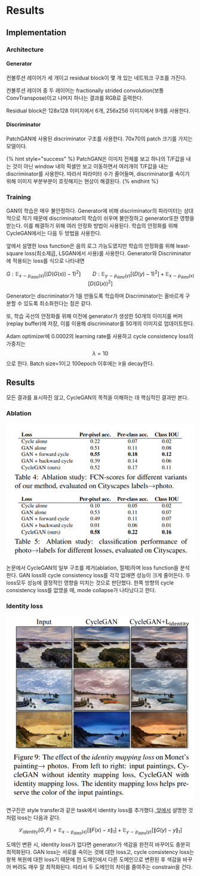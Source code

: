 # Results

## Implementation

### Architecture

#### Generator

컨볼루션 레이어가 세 개이고 residual block이 몇 개 있는 네트워크 구조를 가진다.

컨볼루션 레이어 중 두 레이어는 fractionally strided convolution\(보통 ConvTranspose\)이고 나머지 하나는 결과를 RGB로 출력한다.

Residual block은 128x128 이미지에서 6개, 256x256 이미지에서 9개를 사용한다.

#### Discriminator

PatchGAN에 사용된 discriminator 구조를 사용한다. 70x70의 patch 크기를 가지는 모델이다.

{% hint style="success" %}
PatchGAN은 이미지 전체를 보고 하나의 T/F값을 내는 것이 아닌 window 내의 픽셀만 보고 이동하면서 여러개의 T/F값을 내는 discriminator를 사용한다. 따라서 파라미터 수가 줄어들며, discriminator를 속이기 위해 이미지 부분부분이 흐릿해지는 현상이 해결된다.
{% endhint %}

### Training

GAN의 학습은 매우 불안정하다. Generator에 비해 discriminator의 파라미터는 상대적으로 적기 때문에 discriminator의 학습이 쉬우며 불안정하고 generator또한 영향을 받는다. 이를 해결하기 위해 여러 안정화 방법이 사용된다. 학습의 안정화를 위해 CycleGAN에서는 다음 두 방법을 사용한다.

앞에서 설명한 loss function은 음의 로그 가능도였지만 학습의 안정화를 위해 least-square loss\(최소제곱, LSGAN에서 사용\)를 사용한다. Generator와 Discriminator에 적용되는 loss를 식으로 나타내면

$$
G: \mathbb E_{x\sim p_{data}(x)}[(D(G(x))-1)^2] \qquad D:\mathbb E_{y\sim p_{data}(y)}[(D(y)-1)^2]+ \mathbb E_{x\sim p_{data}(x)}[D(G(x))^2]
$$

Generator는 discriminator가 1을 만들도록 학습하며 Discriminator는 올바르게 구분할 수 있도록 최소화한다는 점은 같다.

또, 학습 곡선의 안정화를 위해 이전에 generator가 생성한 50개의 이미지를 버퍼\(replay buffer\)에 저장, 이를 이용해 discriminator를 50개의 이미지로 업데이트한다. 

Adam optimizer에 0.0002의 learning rate를 사용하고 cycle consistency loss의 가중치는 $$\lambda = 10$$으로 한다. Batch size=1이고 100epoch 이후에는 lr을 decay한다.

## Results

모든 결과를 표시하진 않고, CycleGAN의 목적을 이해하는 데 핵심적인 결과만 본다.

### Ablation

![](../.gitbook/assets/image%20%2826%29.png)

논문에서 CycleGAN의 일부 구조를 제거\(ablation, 절제\)하며 loss function을 분석한다. GAN loss와 cycle consistency loss를 각각 없애면 성능이 크게 줄어든다. 두 loss모두 성능에 결정적인 영향을 미치는 것으로 판단했다. 한쪽 방향의 cycle consistency loss를 없앴을 때, mode collapse가 나타났다고 한다. 

### Identity loss

![](../.gitbook/assets/image%20%2825%29.png)

연구진은 style transfer과 같은 task에서 identity loss를 추가했다.[ 앞에서](formulation.md#additional-loss-identity-loss) 설명한 것 처럼 loss는 다음과 같다.

$$
\mathcal L_{identity}(G,F)=\mathbb E_{x\sim p_{data}(x)}[\| F(x)-x \|_1]+\mathbb E_{y\sim p_{data}(y)}[\| G(y)-y \|_1]
$$

도메인 변환 시, identity loss가 없다면 generator가 색감을 완전히 바꾸어도 충분히 최적화된다.  GAN loss는 서로를 속이는 것에 대한 loss고, cycle consistency loss는 왕복 복원에 대한 loss기 때문에 한 도메인에서 다른 도메인으로 변환된 후 색감을 바꾸어 버려도 매우 잘 최적화된다. 따라서 두 도메인의 차이를 줄여주는 constrain을 건다.

